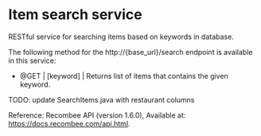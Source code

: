# Item search service
RESTful service for searching items based on keywords in database.

The following method for the http://{base_url}/search endpoint is available in this service:
- @GET | [keyword] | Returns list of items that contains the given keyword. 

TODO:
update SearchItems.java with restaurant columns

Reference:
Recombee API (version 1.6.0), Available at: https://docs.recombee.com/api.html.
